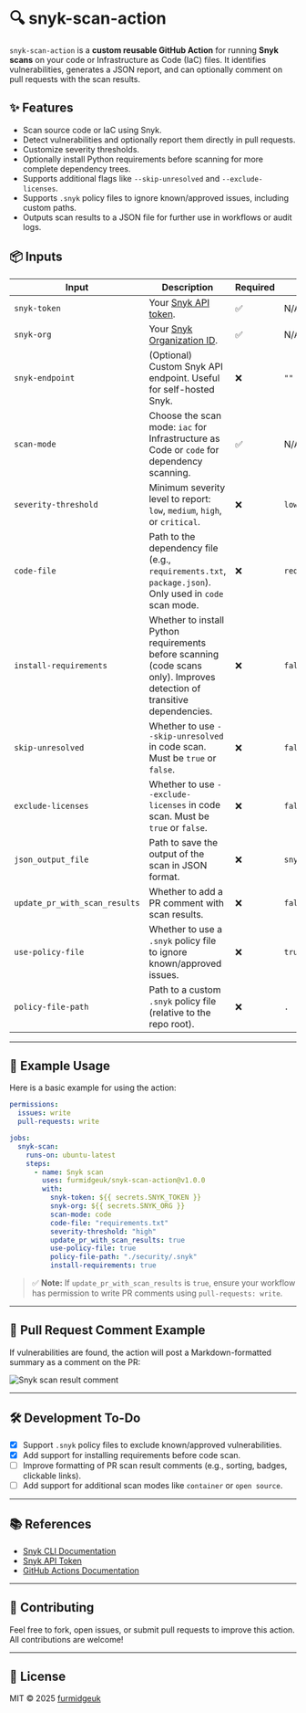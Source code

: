 # 🔍 snyk-scan-action

`snyk-scan-action` is a **custom reusable GitHub Action** for running **Snyk scans** on your code or Infrastructure as Code (IaC) files. It identifies vulnerabilities, generates a JSON report, and can optionally comment on pull requests with the scan results.

## ✨ Features

- Scan source code or IaC using Snyk.
- Detect vulnerabilities and optionally report them directly in pull requests.
- Customize severity thresholds.
- Optionally install Python requirements before scanning for more complete dependency trees.
- Supports additional flags like `--skip-unresolved` and `--exclude-licenses`.
- Supports `.snyk` policy files to ignore known/approved issues, including custom paths.
- Outputs scan results to a JSON file for further use in workflows or audit logs.

## 📦 Inputs

| Input                        | Description                                                                                                                                           | Required | Default           |
|-----------------------------|-------------------------------------------------------------------------------------------------------------------------------------------------------|----------|-------------------|
| `snyk-token`                | Your [Snyk API token](https://docs.snyk.io/getting-started/how-to-obtain-and-authenticate-with-your-snyk-api-token).                                 | ✅       | N/A               |
| `snyk-org`                  | Your [Snyk Organization ID](https://docs.snyk.io/snyk-cli/scan-and-maintain-projects-using-the-cli/using-snyk-code-from-the-cli/set-the-snyk-organization-for-the-cli-tests). | ✅       | N/A               |
| `snyk-endpoint`             | (Optional) Custom Snyk API endpoint. Useful for self-hosted Snyk.                                                                                      | ❌       | `""`              |
| `scan-mode`                 | Choose the scan mode: `iac` for Infrastructure as Code or `code` for dependency scanning.                                                              | ✅       | N/A               |
| `severity-threshold`        | Minimum severity level to report: `low`, `medium`, `high`, or `critical`.                                                                             | ❌       | `low`             |
| `code-file`                 | Path to the dependency file (e.g., `requirements.txt`, `package.json`). Only used in `code` scan mode.                                                 | ❌       | `requirements.txt`|
| `install-requirements`      | Whether to install Python requirements before scanning (code scans only). Improves detection of transitive dependencies.                              | ❌       | `false`           |
| `skip-unresolved`           | Whether to use `--skip-unresolved` in code scan. Must be `true` or `false`.                                                                            | ❌       | `false`           |
| `exclude-licenses`          | Whether to use `--exclude-licenses` in code scan. Must be `true` or `false`.                                                                           | ❌       | `false`           |
| `json_output_file`          | Path to save the output of the scan in JSON format.                                                                                                     | ❌       | `snyk.json`       |
| `update_pr_with_scan_results` | Whether to add a PR comment with scan results.                                                                                                         | ❌       | `false`           |
| `use-policy-file`           | Whether to use a `.snyk` policy file to ignore known/approved issues.                                                                                   | ❌       | `true`            |
| `policy-file-path`          | Path to a custom `.snyk` policy file (relative to the repo root).                                                                                       | ❌       | `.`               |

---

## 🚀 Example Usage

Here is a basic example for using the action:

```yaml
permissions:
  issues: write
  pull-requests: write

jobs:
  snyk-scan:
    runs-on: ubuntu-latest
    steps:
      - name: Snyk scan
        uses: furmidgeuk/snyk-scan-action@v1.0.0
        with:
          snyk-token: ${{ secrets.SNYK_TOKEN }}
          snyk-org: ${{ secrets.SNYK_ORG }}
          scan-mode: code
          code-file: "requirements.txt"
          severity-threshold: "high"
          update_pr_with_scan_results: true
          use-policy-file: true
          policy-file-path: "./security/.snyk"
          install-requirements: true
```

> ✅ **Note:** If `update_pr_with_scan_results` is `true`, ensure your workflow has permission to write PR comments using `pull-requests: write`.

---

## 💬 Pull Request Comment Example

If vulnerabilities are found, the action will post a Markdown-formatted summary as a comment on the PR:

![Snyk scan result comment](https://imgur.com/YTOHD9l.png)

---

## 🛠️ Development To-Do

- [x] Support `.snyk` policy files to exclude known/approved vulnerabilities.
- [x] Add support for installing requirements before code scan.
- [ ] Improve formatting of PR scan result comments (e.g., sorting, badges, clickable links).
- [ ] Add support for additional scan modes like `container` or `open source`.

---

## 📚 References

- [Snyk CLI Documentation](https://docs.snyk.io/snyk-cli)
- [Snyk API Token](https://docs.snyk.io/getting-started/how-to-obtain-and-authenticate-with-your-snyk-api-token)
- [GitHub Actions Documentation](https://docs.github.com/en/actions)

---

## 🤝 Contributing

Feel free to fork, open issues, or submit pull requests to improve this action. All contributions are welcome!

---

## 📄 License

MIT © 2025 [furmidgeuk](https://github.com/furmidgeuk)